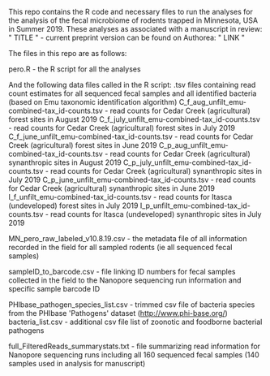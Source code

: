 This repo contains the R code and necessary files to run the analyses for the analysis of the fecal microbiome of rodents trapped in Minnesota, USA in Summer 2019.
These analyses as associated with a manuscript in review: " TITLE " - current preprint version can be found on Authorea: " LINK "

The files in this repo are as follows:

pero.R - the R script for all the analyses

And the following data files called in the R script:
.tsv files containing read count estimates for all sequenced fecal samples and all identified bacteria (based on Emu taxonomic identification algorithm)
C_f_aug_unfilt_emu-combined-tax_id-counts.tsv - read counts for Cedar Creek (agricultural) forest sites in August 2019
C_f_july_unfilt_emu-combined-tax_id-counts.tsv - read counts for Cedar Creek (agricultural) forest sites in July 2019
C_f_june_unfilt_emu-combined-tax_id-counts.tsv - read counts for Cedar Creek (agricultural) forest sites in June 2019
C_p_aug_unfilt_emu-combined-tax_id-counts.tsv - read counts for Cedar Creek (agricultural) synanthropic sites in August 2019
C_p_july_unfilt_emu-combined-tax_id-counts.tsv - read counts for Cedar Creek (agricultural) synanthropic sites in July 2019
C_p_june_unfilt_emu-combined-tax_id-counts.tsv - read counts for Cedar Creek (agricultural) synanthropic sites in June 2019
I_f_unfilt_emu-combined-tax_id-counts.tsv - read counts for Itasca (undeveloped) forest sites in July 2019
I_p_unfilt_emu-combined-tax_id-counts.tsv - read counts for Itasca (undeveloped) synanthropic sites in July 2019

MN_pero_raw_labeled_v10.8.19.csv - the metadata file of all information recorded in the field for all sampled rodents (ie all sequenced fecal samples)

sampleID_to_barcode.csv - file linking ID numbers for fecal samples collected in the field to the Nanopore sequencing run information and specific sample barcode ID

PHIbase_pathogen_species_list.csv - trimmed csv file of bacteria species from the PHIbase 'Pathogens' dataset (http://www.phi-base.org/)
bacteria_list.csv - additional csv file list of zoonotic and foodborne bacterial pathogens

full_FilteredReads_summarystats.txt - file summarizing read information for Nanopore sequencing runs including all 160 sequenced fecal samples (140 samples used in analysis for manuscript)
